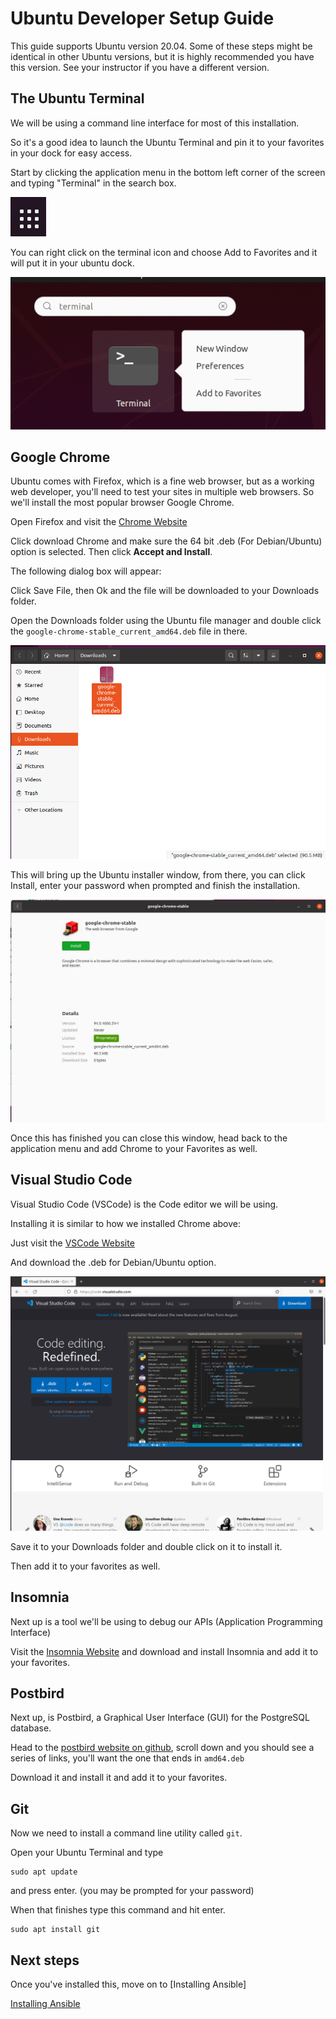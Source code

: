 # Ubuntu Developer Setup Guide

This guide supports Ubuntu version 20.04. Some of these steps might be identical in other Ubuntu versions, but it is highly recommended you have this version. See your instructor if you have a different version.

## The Ubuntu Terminal

We will be using a command line interface for most of this installation.

So it's a good idea to launch the Ubuntu Terminal and pin it to your favorites in your dock for easy access.

Start by clicking the application menu in the bottom left corner of the screen and typing "Terminal" in the search box.

![Application Menu](images/ubuntu-application-menu.png)

You can right click on the terminal icon and choose Add to Favorites and it will put it in your ubuntu dock.

![Terminal Add To Favorites](images/ubuntu-add-to-favorites.png)

## Google Chrome

Ubuntu comes with Firefox, which is a fine web browser, but as a working web
developer, you'll need to test your sites in multiple web browsers.  So we'll
install the most popular browser Google Chrome.

Open Firefox and visit the [Chrome Website]

Click download Chrome and make sure the 64 bit .deb (For Debian/Ubuntu) option
is selected.  Then click **Accept and Install**.

The following dialog box will appear:

Click Save File, then Ok and the file will be downloaded to your Downloads folder.

Open the Downloads folder using the Ubuntu file manager and double click the `google-chrome-stable_current_amd64.deb` file in there.

![download folder](images/ubuntu-downloads-folder.png)

This will bring up the Ubuntu installer window, from there, you can click Install, enter your password when prompted and finish the installation.

![ubuntu installer](images/ubuntu-installer.png)

Once this has finished you can close this window, head back to the application menu and add Chrome to your Favorites as well.

## Visual Studio Code

Visual Studio Code (VSCode) is the Code editor we will be using.

Installing it is similar to how we installed Chrome above:

Just visit the [VSCode Website]

And download the .deb for Debian/Ubuntu option.

![vscode site](images/ubuntu-vscode-site.png)

Save it to your Downloads folder and double click on it to install it.

Then add it to your favorites as well.

## Insomnia

Next up is a tool we'll be using to debug our APIs (Application Programming Interface)

Visit the [Insomnia Website] and download and install Insomnia and add it to your favorites.

## Postbird

Next up, is Postbird, a Graphical User Interface (GUI) for the PostgreSQL
database.

Head to the [postbird website on github], scroll down and you should
see a series of links, you'll want the one that ends in `amd64.deb`

Download it and install it and add it to your favorites.

## Git

Now we need to install a command line utility called `git`.

Open your Ubuntu Terminal and type

```shell
sudo apt update
```

and press enter. (you may be prompted for your password)

When that finishes type this command and hit enter.

```shell
sudo apt install git
```

## Next steps

Once you've installed this, move on to [Installing Ansible]

[Chrome Website]:https://www.google.com/chrome
[VSCode Website]:https://code.visualstudio.com
[Insomnia Website]:https://insomnia.rest/download
[postbird website on github]:https://github.com/Paxa/postbird
[Installing Ansible](ansible-setup.md)
